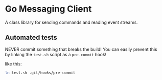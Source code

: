 # Go Messaging Client

A class library for sending commands and reading event streams.

## Automated tests

NEVER commit something that breaks the build! You can
easily prevent this by linking the `test.sh` script as a `pre-commit` hook!

like this:

```bash
ln test.sh .git/hooks/pre-commit
```